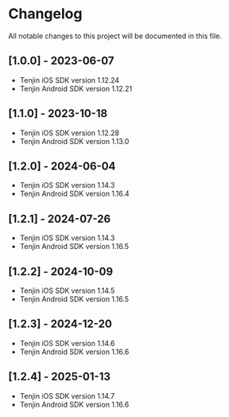 # Changelog
All notable changes to this project will be documented in this file.

## [1.0.0] - 2023-06-07

* Tenjin iOS SDK version 1.12.24
* Tenjin Android SDK version 1.12.21

## [1.1.0] - 2023-10-18

* Tenjin iOS SDK version 1.12.28
* Tenjin Android SDK version 1.13.0

## [1.2.0] - 2024-06-04

* Tenjin iOS SDK version 1.14.3
* Tenjin Android SDK version 1.16.4

## [1.2.1] - 2024-07-26

* Tenjin iOS SDK version 1.14.3
* Tenjin Android SDK version 1.16.5

## [1.2.2] - 2024-10-09

* Tenjin iOS SDK version 1.14.5
* Tenjin Android SDK version 1.16.5

## [1.2.3] - 2024-12-20

* Tenjin iOS SDK version 1.14.6
* Tenjin Android SDK version 1.16.6

## [1.2.4] - 2025-01-13

* Tenjin iOS SDK version 1.14.7
* Tenjin Android SDK version 1.16.6